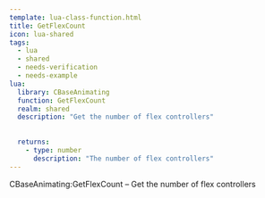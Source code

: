 ```yaml
---
template: lua-class-function.html
title: GetFlexCount
icon: lua-shared
tags:
  - lua
  - shared
  - needs-verification
  - needs-example
lua:
  library: CBaseAnimating
  function: GetFlexCount
  realm: shared
  description: "Get the number of flex controllers"
  
  
  returns:
    - type: number
      description: "The number of flex controllers"
---
```


<div class="lua__search__keywords">
CBaseAnimating:GetFlexCount &#x2013; Get the number of flex controllers
</div>
